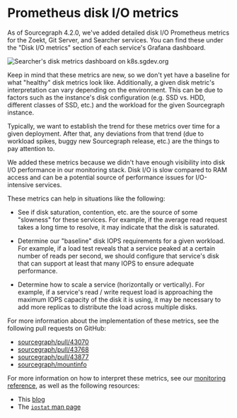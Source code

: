 # Prometheus disk I/O metrics

As of Sourcegraph 4.2.0, we've added detailed disk I/O Prometheus metrics for the Zoekt, Git Server, and Searcher services. You can find these under the "Disk I/O metrics" section of each service's Grafana dashboard.

![Searcher's disk metrics dashboard on k8s.sgdev.org](https://storage.googleapis.com/sourcegraph-assets/disk-io-metrics.png)

Keep in mind that these metrics are new, so we don't yet have a baseline for what "healthy" disk metrics look like. Additionally, a given disk metric's interpretation can vary depending on the environment. This can be due to factors such as the instance's disk configuration (e.g. SSD vs. HDD, different classes of SSD, etc.) and the workload for the given Sourcegraph instance.

Typically, we want to establish the trend for these metrics over time for a given deployment. After that, any deviations from that trend (due to workload spikes, buggy new Sourcegraph release, etc.) are the things to pay attention to.

We added these metrics because we didn't have enough visibility into disk I/O performance in our monitoring stack. Disk I/O is slow compared to RAM access and can be a potential source of performance issues for I/O-intensive services.

These metrics can help in situations like the following:

- See if disk saturation, contention, etc. are the source of some "slowness" for these services. For example, if the average read request takes a long time to resolve, it may indicate that the disk is saturated.

- Determine our "baseline" disk IOPS requirements for a given workload. For example, if a load test reveals that a service peaked at a certain number of reads per second, we should configure that service's disk that can support at least that many IOPS to ensure adequate performance.

- Determine how to scale a service (horizontally or vertically). For example, if a service's read / write request load is approaching the maximum IOPS capacity of the disk it is using, it may be necessary to add more replicas to distribute the load across multiple disks.

For more information about the implementation of these metrics, see the following pull requests on GitHub:

- [sourcegraph/pull/43070](https://github.com/sourcegraph/sourcegraph/pull/43070)
- [sourcegraph/pull/43768](https://github.com/sourcegraph/sourcegraph/pull/43768)
- [sourcegraph/pull/43877](https://github.com/sourcegraph/sourcegraph/pull/43877)
- [sourcegraph/mountinfo](https://github.com/sourcegraph/mountinfo)

For more information on how to interpret these metrics, see our [monitoring reference](https://docs.sourcegraph.com/admin/observability/dashboards#zoekt-data-disk-i-o-metrics-only-available-on-sourcegraph-internal-instances), as well as the following resources:

- This [blog](https://coderwall.com/p/utc42q/understanding-iostat)
- The [`iostat` man page](https://man7.org/linux/man-pages/man1/iostat.1.html)
